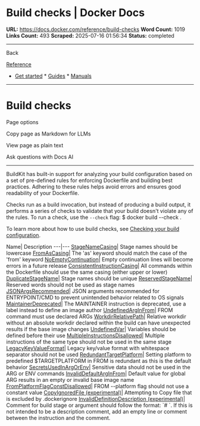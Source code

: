 # Build checks | Docker Docs

**URL:** https://docs.docker.com/reference/build-checks
**Word Count:** 1019
**Links Count:** 493
**Scraped:** 2025-07-16 01:56:34
**Status:** completed

---

Back

[Reference](https://docs.docker.com/reference/)

  * [Get started](https://docs.docker.com/get-started/)   * [Guides](https://docs.docker.com/guides/)   * [Manuals](https://docs.docker.com/manuals/)

* * *

# Build checks

Page options

Copy page as Markdown for LLMs

View page as plain text

Ask questions with Docs AI

* * *

BuildKit has built-in support for analyzing your build configuration based on a set of pre-defined rules for enforcing Dockerfile and building best practices. Adhering to these rules helps avoid errors and ensures good readability of your Dockerfile.

Checks run as a build invocation, but instead of producing a build output, it performs a series of checks to validate that your build doesn't violate any of the rules. To run a check, use the `--check` flag:               $ docker build --check .     

To learn more about how to use build checks, see [Checking your build configuration](https://docs.docker.com/build/checks/).

Name| Description   ---|---   [StageNameCasing](https://docs.docker.com/reference/stage-name-casing/)| Stage names should be lowercase   [FromAsCasing](https://docs.docker.com/reference/from-as-casing/)| The 'as' keyword should match the case of the 'from' keyword   [NoEmptyContinuation](https://docs.docker.com/reference/no-empty-continuation/)| Empty continuation lines will become errors in a future release   [ConsistentInstructionCasing](https://docs.docker.com/reference/consistent-instruction-casing/)| All commands within the Dockerfile should use the same casing \(either upper or lower\)   [DuplicateStageName](https://docs.docker.com/reference/duplicate-stage-name/)| Stage names should be unique   [ReservedStageName](https://docs.docker.com/reference/reserved-stage-name/)| Reserved words should not be used as stage names   [JSONArgsRecommended](https://docs.docker.com/reference/json-args-recommended/)| JSON arguments recommended for ENTRYPOINT/CMD to prevent unintended behavior related to OS signals   [MaintainerDeprecated](https://docs.docker.com/reference/maintainer-deprecated/)| The MAINTAINER instruction is deprecated, use a label instead to define an image author   [UndefinedArgInFrom](https://docs.docker.com/reference/undefined-arg-in-from/)| FROM command must use declared ARGs   [WorkdirRelativePath](https://docs.docker.com/reference/workdir-relative-path/)| Relative workdir without an absolute workdir declared within the build can have unexpected results if the base image changes   [UndefinedVar](https://docs.docker.com/reference/undefined-var/)| Variables should be defined before their use   [MultipleInstructionsDisallowed](https://docs.docker.com/reference/multiple-instructions-disallowed/)| Multiple instructions of the same type should not be used in the same stage   [LegacyKeyValueFormat](https://docs.docker.com/reference/legacy-key-value-format/)| Legacy key/value format with whitespace separator should not be used   [RedundantTargetPlatform](https://docs.docker.com/reference/redundant-target-platform/)| Setting platform to predefined $TARGETPLATFORM in FROM is redundant as this is the default behavior   [SecretsUsedInArgOrEnv](https://docs.docker.com/reference/secrets-used-in-arg-or-env/)| Sensitive data should not be used in the ARG or ENV commands   [InvalidDefaultArgInFrom](https://docs.docker.com/reference/invalid-default-arg-in-from/)| Default value for global ARG results in an empty or invalid base image name   [FromPlatformFlagConstDisallowed](https://docs.docker.com/reference/from-platform-flag-const-disallowed/)| FROM --platform flag should not use a constant value   [CopyIgnoredFile \(experimental\)](https://docs.docker.com/reference/copy-ignored-file/)| Attempting to Copy file that is excluded by .dockerignore   [InvalidDefinitionDescription \(experimental\)](https://docs.docker.com/reference/invalid-definition-description/)| Comment for build stage or argument should follow the format: \`\# \`. If this is not intended to be a description comment, add an empty line or comment between the instruction and the comment.
